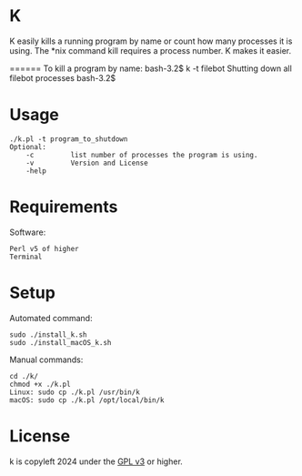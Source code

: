 K
=====

K easily kills a running program by name or count how many processes it is using.
The *nix command kill requires a process number. K makes it easier.



======
To kill a program by name:
    bash-3.2$ k -t filebot
     Shutting down all filebot processes
    bash-3.2$ 


Usage
=====  
    ./k.pl -t program_to_shutdown
    Optional:
        -c         list number of processes the program is using.
        -v         Version and License
        -help     


Requirements
=====
Software:

    Perl v5 of higher
    Terminal

Setup
=====
Automated command:

	sudo ./install_k.sh
    sudo ./install_macOS_k.sh

Manual commands:

    cd ./k/
    chmod +x ./k.pl
    Linux: sudo cp ./k.pl /usr/bin/k
    macOS: sudo cp ./k.pl /opt/local/bin/k 


License
=====
k is copyleft 2024 under the <a href="http://www.gnu.org/licenses/gpl-3.0.html">GPL v3</a> or higher.
